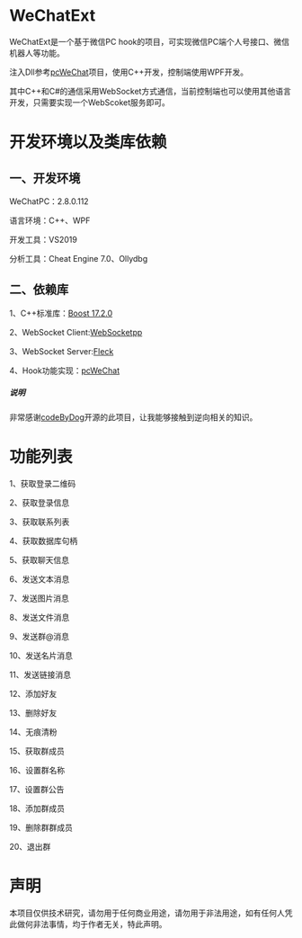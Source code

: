 
# WeChatExt
WeChatExt是一个基于微信PC hook的项目，可实现微信PC端个人号接口、微信机器人等功能。

注入Dll参考[pcWeChat](https://github.com/codeByDog/pcWechat.git)项目，使用C++开发，控制端使用WPF开发。

其中C++和C#的通信采用WebSocket方式通信，当前控制端也可以使用其他语言开发，只需要实现一个WebScoket服务即可。

# 开发环境以及类库依赖
## 一、开发环境
WeChatPC：2.8.0.112

语言环境：C++、WPF

开发工具：VS2019

分析工具：Cheat Engine 7.0、Ollydbg

## 二、依赖库
1、C++标准库：[Boost 17.2.0](https://www.boost.org/)

2、WebSocket Client:[WebSocketpp](https://github.com/zaphoyd/websocketpp.git)

3、WebSocket Server:[Fleck](https://github.com/statianzo/Fleck.git)

4、Hook功能实现：[pcWeChat](https://github.com/codeByDog/pcWechat.git)
##### 说明
非常感谢[codeByDog](https://github.com/codeByDog)开源的此项目，让我能够接触到逆向相关的知识。

# 功能列表
1、获取登录二维码

2、获取登录信息

3、获取联系列表

4、获取数据库句柄

5、获取聊天信息

6、发送文本消息

7、发送图片消息

8、发送文件消息

9、发送群@消息

10、发送名片消息

11、发送链接消息

12、添加好友

13、删除好友

14、无痕清粉

15、获取群成员

16、设置群名称

17、设置群公告

18、添加群成员

19、删除群群成员

20、退出群

# 声明

本项目仅供技术研究，请勿用于任何商业用途，请勿用于非法用途，如有任何人凭此做何非法事情，均于作者无关，特此声明。
